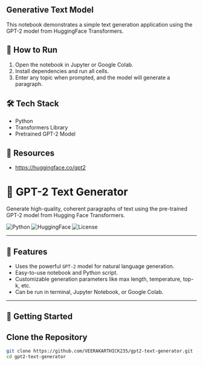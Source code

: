 ## Generative Text Model

This notebook demonstrates a simple text generation application using the GPT-2 model from HuggingFace Transformers.

## 🚀 How to Run
1. Open the notebook in Jupyter or Google Colab.
2. Install dependencies and run all cells.
3. Enter any topic when prompted, and the model will generate a paragraph.

## 🛠 Tech Stack
- Python
- Transformers Library
- Pretrained GPT-2 Model

## 🔗 Resources
- https://huggingface.co/gpt2

# 🤖 GPT-2 Text Generator

Generate high-quality, coherent paragraphs of text using the pre-trained GPT-2 model from Hugging Face Transformers.

![Python](https://img.shields.io/badge/Python-3.8%2B-blue?logo=python)
![HuggingFace](https://img.shields.io/badge/HuggingFace-GPT2-yellow?logo=huggingface)
![License](https://img.shields.io/badge/License-MIT-green.svg)

---

## 📌 Features

- Uses the powerful `GPT-2` model for natural language generation.
- Easy-to-use notebook and Python script.
- Customizable generation parameters like max length, temperature, top-k, etc.
- Can be run in terminal, Jupyter Notebook, or Google Colab.

---

## 🚀 Getting Started

## Clone the Repository

```bash
git clone https://github.com/VEERAKARTHICK235/gpt2-text-generator.git
cd gpt2-text-generator

